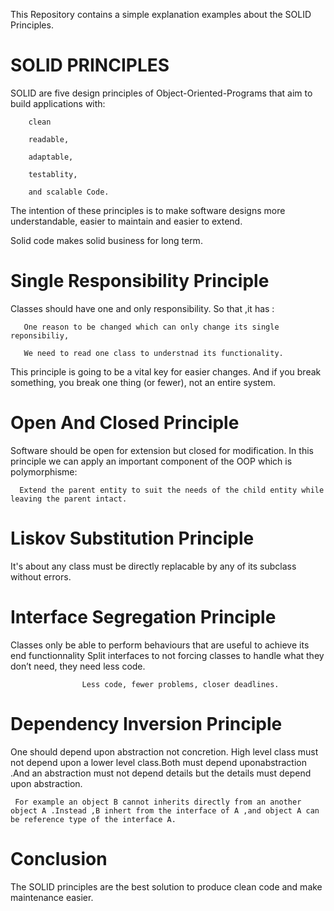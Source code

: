 This Repository contains a simple explanation examples about the SOLID Principles.
# SOLID PRINCIPLES
SOLID are five design principles of Object-Oriented-Programs that aim to build applications with:

        clean
        
        readable,
        
        adaptable,
        
        testablity,
        
        and scalable Code.
        

The intention of these principles is to make software designs more understandable, easier to maintain and easier to extend.

Solid code makes solid business for long term.

# Single Responsibility Principle
Classes should have one and only  responsibility. So that ,it has :

       One reason to be changed which can only change its single reponsibiliy,

       We need to read one class to understnad its functionality.

This principle is going to be a vital key for easier changes. And if you break something, you break one thing (or fewer), not an entire system.

# Open And Closed Principle

Software should be open for extension but closed for modification.
In this principle we can apply an important component of the OOP which is polymorphisme:
      
      Extend the parent entity to suit the needs of the child entity while leaving the parent intact.

# Liskov Substitution Principle

It's about any class must be directly replacable by any of its subclass without errors.

# Interface Segregation Principle

Classes only be able to perform behaviours that are useful to achieve its end functionnality
Split interfaces to not forcing classes to handle what they don’t need, they need less code.
         
                    Less code, fewer problems, closer deadlines.

# Dependency Inversion Principle

One should depend upon abstraction not concretion.
High level class must not depend upon a lower level class.Both must depend uponabstraction .And an abstraction must not depend details but the details must depend upon abstraction.

     For example an object B cannot inherits directly from an another object A .Instead ,B inhert from the interface of A ,and object A can be reference type of the interface A.

# Conclusion

The SOLID principles are the best solution to produce clean code and make maintenance easier.
